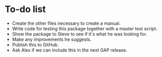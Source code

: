 
# To-do list

 * Create the other files necessary to create a manual.
 * Write code for testing this package together with a master test script.
 * Show the package to Steve to see if it's what he was looking for.
 * Make any improvements he suggests.
 * Publish this to GitHub.
 * Ask Alex if we can include this in the next GAP release.
